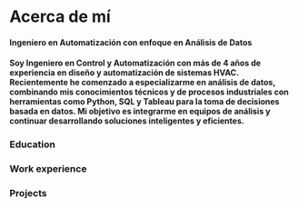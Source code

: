 # Acerca de mí
#### Ingeniero en Automatización con enfoque en Análisis de Datos
#### Soy Ingeniero en Control y Automatización con más de 4 años de experiencia en diseño y automatización de sistemas HVAC. Recientemente he comenzado a especializarme en análisis de datos, combinando mis conocimientos técnicos y de procesos industriales con herramientas como Python, SQL y Tableau para la toma de decisiones basada en datos. Mi objetivo es integrarme en equipos de análisis y continuar desarrollando soluciones inteligentes y eficientes.

### Education

### Work experience

### Projects
